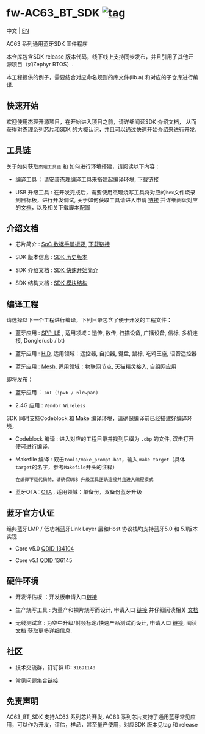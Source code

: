 
[tag download]:https://github.com/Jieli-Tech/fw-AC63_BT_SDK/tags
[tag_badgen]:https://img.shields.io/github/v/tag/Jieli-Tech/fw-AC63_BT_SDK?style=plastic&logo=bluetooth&labelColor=ffffff&color=informational&label=Tag&logoColor=blue

# fw-AC63_BT_SDK   [![tag][tag_badgen]][tag download]

中文 | [EN](./README-en.md)

AC63 系列通用蓝牙SDK 固件程序

本仓库包含SDK release 版本代码，线下线上支持同步发布，并且引用了其他开源项目（如Zephyr RTOS）.

本工程提供的例子，需要结合对应命名规则的库文件(lib.a) 和对应的子仓库进行编译.

快速开始
------------

欢迎使用杰理开源项目，在开始进入项目之前，请详细阅读SDK 介绍文档，
从而获得对杰理系列芯片和SDK 的大概认识，并且可以通过快速开始介绍来进行开发.


工具链
------------

关于如何获取`杰理工具链` 和 如何进行环境搭建，请阅读以下内容：

* 编译工具 ：请安装杰理编译工具来搭建起编译环境, [下载链接](https://doc.zh-jieli.com/Tools/zh-cn/dev_tools/dev_env/index.html) 

* USB 升级工具 : 在开发完成后，需要使用杰理烧写工具将对应的`hex`文件烧录到目标板，进行开发调试, 关于如何获取工具请进入申请 [链接](https://item.taobao.com/item.htm?spm=a1z10.1-c-s.w4004-22883854875.5.504d246bXKwyeH&id=620295020803) 并详细阅读对应的[文档](https://doc.zh-jieli.com/Tools/zh-cn/dev_tools/forced_upgrade/index.html)，以及相关下载脚本[配置](https://doc.zh-jieli.com/AC63/zh-cn/master/getting_started/project_download/INI_config.html)

介绍文档
------------

* 芯片简介 : [SoC 数据手册扼要](https://doc.zh-jieli.com/vue/#/docs/ac63), [下载链接](.doc/datasheet)

* SDK 版本信息 : [SDK 历史版本](https://doc.zh-jieli.com/AC63/zh-cn/master/other/version/index.html)

* SDK 介绍文档 : [SDK 快速开始简介](https://doc.zh-jieli.com/AC63/zh-cn/master/index.html)

* SDK 结构文档 : [SDK 模块结构](./doc/architure)

编译工程
-------------
请选择以下一个工程进行编译，下列目录包含了便于开发的工程文件：

* 蓝牙应用 : [SPP_LE](https://doc.zh-jieli.com/AC63/zh-cn/master/module_demo/spple/index.html) , 适用领域：透传, 数传, 扫描设备, 广播设备, 信标, 多机连接, Dongle(usb / bt)

* 蓝牙应用 : [HID](https://doc.zh-jieli.com/AC63/zh-cn/master/module_demo/hid/index.html), 适用领域：遥控器, 自拍器, 键盘, 鼠标, 吃鸡王座, 语音遥控器

* 蓝牙应用 : [Mesh](https://doc.zh-jieli.com/AC63/zh-cn/master/module_demo/mesh/index.html), 适用领域：物联网节点, 天猫精灵接入, 自组网应用

即将发布：

* 蓝牙应用 ：`IoT (ipv6 / 6lowpan)`

* 2.4G 应用 : `Vendor Wireless`

SDK 同时支持Codeblock 和 Make 编译环境，请确保编译前已经搭建好编译环境，

* Codeblock 编译 : 进入对应的工程目录并找到后缀为 `.cbp` 的文件, 双击打开便可进行编译.

* Makefile 编译 : 双击`tools/make_prompt.bat`，输入 `make target`（具体`target`的名字，参考`Makefile`开头的注释）

  `在编译下载代码前，请确保USB 升级工具正确连接并且进入编程模式`
  
* 蓝牙OTA : [OTA](https://doc.zh-jieli.com/AC63/zh-cn/master/module_demo/ota/index.html) , 适用领域：单备份，双备份蓝牙升级

蓝牙官方认证
-------------

经典蓝牙LMP / 低功耗蓝牙Link Layer 层和Host 协议栈均支持蓝牙5.0 和 5.1版本实现

* Core v5.0 [QDID 134104](https://launchstudio.bluetooth.com/ListingDetails/88799)

* Core v5.1 [QDID 136145](https://launchstudio.bluetooth.com/ListingDetails/91371)


硬件环境
-------------

* 开发评估板 ：开发板申请入口[链接](https://shop321455197.taobao.com/?spm=a230r.7195193.1997079397.2.2a6d391d3n5udo)

* 生产烧写工具 : 为量产和裸片烧写而设计, 申请入口 [链接](https://item.taobao.com/item.htm?spm=a1z10.1-c-s.w4004-22883854875.8.504d246bXKwyeH&id=620941819219) 并仔细阅读相关 [文档](https://doc.zh-jieli.com/Tools/zh-cn/mass_prod_tools/burner_1tuo2/index.html)

* 无线测试盒 : 为空中升级/射频标定/快速产品测试而设计, 申请入口 [链接](https://item.taobao.com/item.htm?spm=a1z10.1-c-s.w4004-22883854875.10.504d246bXKwyeH&id=620942507511), 阅读[文档](https://doc.zh-jieli.com/Tools/zh-cn/mass_prod_tools/testbox_1tuo2/index.html) 获取更多详细信息.


社区
--------------

* 技术交流群，钉钉群 ID: `31691148`

* 常见问题集合[链接](./doc/stuff)

免责声明
------------

AC63_BT_SDK 支持AC63 系列芯片开发.
AC63 系列芯片支持了通用蓝牙常见应用，可以作为开发，评估，样品，甚至量产使用，对应SDK 版本见tag 和 release
